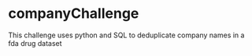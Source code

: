 # companyChallenge

This challenge uses python and SQL to deduplicate company names in a fda drug dataset
